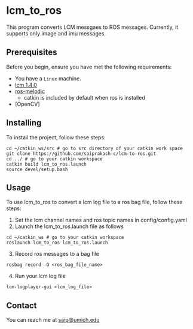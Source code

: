 # lcm_to_ros

This program converts LCM messgaes to ROS messages. Currently, it supports only image and imu messages. 

## Prerequisites

Before you begin, ensure you have met the following requirements:
<!--- These are just example requirements. Add, duplicate or remove as required --->

* You have a `Linux` machine. 
* [lcm 1.4.0](https://github.com/lcm-proj/lcm)
* [ros-melodic](http://wiki.ros.org/melodic/Installation/Ubuntu)
  - catkin is included by default when ros is installed 
* [OpenCV]


## Installing

To install the project, follow these steps:

```
cd ~/catkin_ws/src # go to src directory of your catkin work space
git clone https://github.com/saiprakash-c/lcm-to-ros.git
cd ../ # go to your catkin workspace
catkin build lcm_to_ros.launch
source devel/setup.bash
```
## Usage

To use lcm_to_ros to convert a lcm log file to a ros bag file, follow these steps:

1. Set the lcm channel names and ros topic names in config/config.yaml
2. Launch the lcm_to_ros.launch file as follows
```
cd ~/catkin_ws # go to your catkin workspace
roslaunch lcm_to_ros lcm_to_ros.launch 
```
3. Record ros messages to a bag file 
```
rosbag record -O <ros_bag_file_name>
```
4. Run your lcm log file
```
lcm-logplayer-gui <lcm_log_file>
```

## Contact

You can reach me at saip@umich.edu
